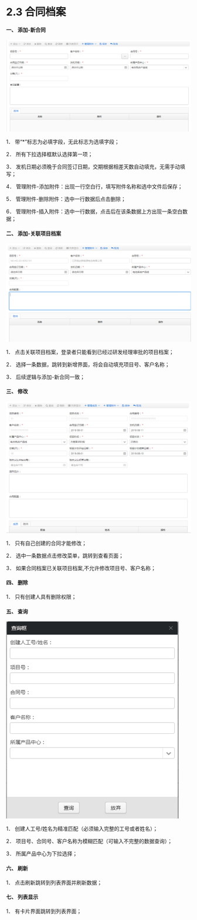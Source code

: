 # 2.3 合同档案



#### 一、       添加-新合同

![](../.gitbook/assets/image%20%2853%29.png)

1．  带“\*”标志为必填字段，无此标志为选填字段；

2．  所有下拉选择框默认选择第一项；

3．  发机日期必须晚于合同签订日期，交期根据相差天数自动填充，无需手动填写；

4．  管理附件-添加附件：出现一行空白行，填写附件名称和选中文件后保存；

5． 管理附件-删除附件：选中一行数据后点击删除；

6． 管理附件-插入附件：选中一行数据，点击后在该条数据上方出现一条空白数据；



#### 二、       添加-关联项目档案

![](../.gitbook/assets/image%20%2817%29.png)

1．  点击关联项目档案，登录者只能看到已经过研发经理审批的项目档案；

2．  选择一条数据，跳转到新增界面，将会自动填充项目号、客户名称；

3．  后续逻辑与添加-新合同一致；



#### 三、       修改

![](../.gitbook/assets/image%20%2854%29.png)

1．  只有自己创建的合同才能修改；

2．  选中一条数据点击修改菜单，跳转到查看页面；

3．  如果合同档案已关联项目档案,不允许修改项目号、客户名称；



#### 四、       删除

1．  只有创建人具有删除权限；



#### 五、       查询

![](../.gitbook/assets/image%20%2846%29.png)

1．  创建人工号/姓名为精准匹配（必须输入完整的工号或者姓名）；

2．  项目号、合同号、客户名称为模糊匹配（可输入不完整的数据查询）；

3．  所属产品中心为下拉选择；



#### 六、       刷新

1．  点击刷新跳转到列表界面并刷新数据；



#### 七、       列表显示

1．  有卡片界面跳转到列表界面；


